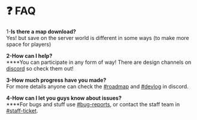 # ❓ FAQ

1-**Is there a map download?**\
Yes! but save on the server world is different in some ways (to make more space for players)

**2-How can I help?**\
\*\*\*\*You can participate in any form of way! There are design channels on [discord](https://discord.gg/U9fZSJJcte) so check them out!

**3-How much progress have you made?**\
For more details anyone can check the [#roadmap](https://discord.com/channels/1013224109473284126/1013245209963941929) and [#devlog](https://discord.com/channels/1013224109473284126/1013256501646868481) in discord.

**4-How can I let you guys know about issues?**\
\*\*\*\*For bugs and stuff use [#bug-reports](https://discord.com/channels/1013224109473284126/1019717584653914194), or contact the staff team in [#staff-ticket](https://discord.com/channels/1013224109473284126/1013889906323505152).
